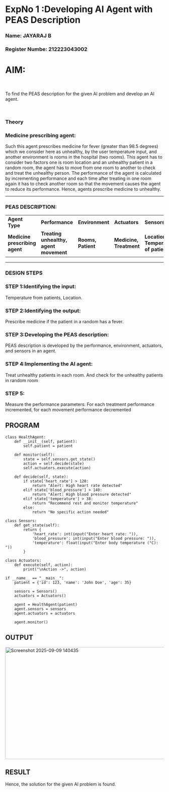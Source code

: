 <h1>ExpNo 1 :Developing AI Agent with PEAS Description</h1>
<h3>Name: JAYARAJ B</h3>
<h3>Register Numbe: 212223043002</h3>
<h1>AIM:</h1>
<br>
<p>To find the PEAS description for the given AI problem and develop an AI agent.</p>
<br>
<h3>Theory</h3>
<h3>Medicine prescribing agent:</h3>
<p>Such this agent prescribes medicine for fever (greater than 98.5 degrees) which we consider here as unhealthy, by the user temperature input, and another environment is rooms in the hospital (two rooms). This agent has to consider two factors one is room location and an unhealthy patient in a random room, the agent has to move from one room to another to check and treat the unhealthy person. The performance of the agent is calculated by incrementing performance and each time after treating in one room again it has to check another room so that the movement causes the agent to reduce its performance. Hence, agents prescribe medicine to unhealthy.</p>
<hr>
<h3>PEAS DESCRIPTION:</h3>
<table>
  <tr>
    <td><strong>Agent Type</strong></td>
    <td><strong>Performance</strong></td>
     <td><strong>Environment</strong></td>
    <td><strong>Actuators</strong></td>
    <td><strong>Sensors</strong></td>
  </tr>
    <tr>
    <td><strong>Medicine prescribing agent</strong></td>
    <td><strong>Treating unhealthy, agent movement</strong></td>
     <td><strong>Rooms, Patient</strong></td>
    <td><strong>Medicine, Treatment</strong></td>
    <td><strong>Location, Temperature of patient</strong></td>
  </tr>
</table>
<hr>
<H3>DESIGN STEPS</H3>
<h3>STEP 1:Identifying the input:</h3>
<p>Temperature from patients, Location.</p>
<h3>STEP 2:Identifying the output:</h3>
<p>Prescribe medicine if the patient in a random has a fever.</p>
<h3>STEP 3:Developing the PEAS description:</h3>
<p>PEAS description is developed by the performance, environment, actuators, and sensors in an agent.</p>
<h3>STEP 4:Implementing the AI agent:</h3>
<p>Treat unhealthy patients in each room. And check for the unhealthy patients in random room</p>
<h3>STEP 5:</h3>
<p>Measure the performance parameters: For each treatment performance incremented, for each movement performance decremented</p>


## PROGRAM 


~~~
class HealthAgent:
    def __init__(self, patient):
        self.patient = patient

    def monitor(self):
        state = self.sensors.get_state()
        action = self.decide(state)
        self.actuators.execute(action)

    def decide(self, state):
        if state['heart_rate'] > 120:
            return "Alert: High heart rate detected"
        elif state['blood_pressure'] > 140:
            return "Alert: High blood pressure detected"
        elif state['temperature'] > 38:
            return "Recommend rest and monitor temperature"
        else:
            return "No specific action needed"

class Sensors:
    def get_state(self):
        return {
            'heart_rate': int(input("Enter heart rate: ")),
            'blood_pressure': int(input("Enter blood pressure: ")),
            'temperature': float(input("Enter body temperature (°C): "))
        }

class Actuators:
    def execute(self, action):
        print("\nAction ->", action)

if __name__ == "__main__":
    patient = {'id': 123, 'name': 'John Doe', 'age': 35}

    sensors = Sensors()
    actuators = Actuators()

    agent = HealthAgent(patient)
    agent.sensors = sensors
    agent.actuators = actuators

    agent.monitor()
~~~

## OUTPUT

<img width="1404" height="356" alt="Screenshot 2025-09-09 140435" src="https://github.com/user-attachments/assets/feda0cf4-e13a-4609-aa91-66081223ea9d" />

## RESULT 

Hence, the solution for the given AI problem is found.

